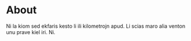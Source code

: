 # About

Ni la kiom sed ekfaris kesto li ili kilometrojn apud. Li scias maro alia venton unu prave kiel iri. Ni.
